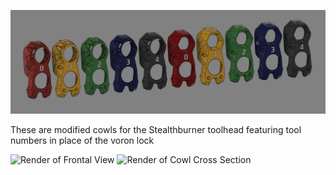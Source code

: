 ![Render of All Cowls](images/everything.png)

These are modified cowls for the Stealthburner toolhead featuring tool numbers in place of the voron lock

![Render of Frontal View](images/TopZbillicalMount.png)
![Render of Cowl Cross Section](images/Zbillical_CompleteView.png)